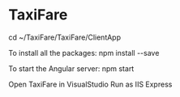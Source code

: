 # TaxiFare

cd ~/TaxiFare/TaxiFare/ClientApp

To install all the packages:
npm install --save

To start the Angular server:
npm start  

Open TaxiFare in VisualStudio
Run as IIS Express

